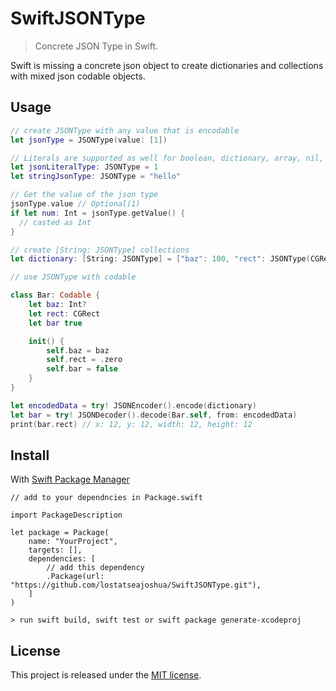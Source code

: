 # SwiftJSONType
> Concrete JSON Type in Swift. 

Swift is missing a concrete json object to create dictionaries and collections with mixed json codable objects.

## Usage

```swift
// create JSONType with any value that is encodable
let jsonType = JSONType(value: [1])

// Literals are supported as well for boolean, dictionary, array, nil, float, and string
let jsonLiteralType: JSONType = 1
let stringJsonType: JSONType = "hello"

// Get the value of the json type
jsonType.value // Optional(1)
if let num: Int = jsonType.getValue() {
  // casted as Int
}

// create [String: JSONType] collections
let dictionary: [String: JSONType] = ["baz": 100, "rect": JSONType(CGRect(x: 12, y: 12, width: 12, height: 12)), "bar": true]

// use JSONType with codable

class Bar: Codable {
    let baz: Int?
    let rect: CGRect
    let bar true

    init() {
        self.baz = baz
        self.rect = .zero
        self.bar = false
    }
}

let encodedData = try! JSONEncoder().encode(dictionary)
let bar = try! JSONDecoder().decode(Bar.self, from: encodedData)
print(bar.rect) // x: 12, y: 12, width: 12, height: 12
```

## Install

With [Swift Package Manager](https://swift.org/package-manager/)

```
// add to your dependncies in Package.swift

import PackageDescription

let package = Package(
    name: "YourProject",
    targets: [],
    dependencies: [
        // add this dependency
        .Package(url: "https://github.com/lostatseajoshua/SwiftJSONType.git"),
    ]
)

> run swift build, swift test or swift package generate-xcodeproj
```

## License

This project is released under the [MIT license](https://github.com/lostatseajoshua/SwiftJSONType/blob/master/LICENSE).
